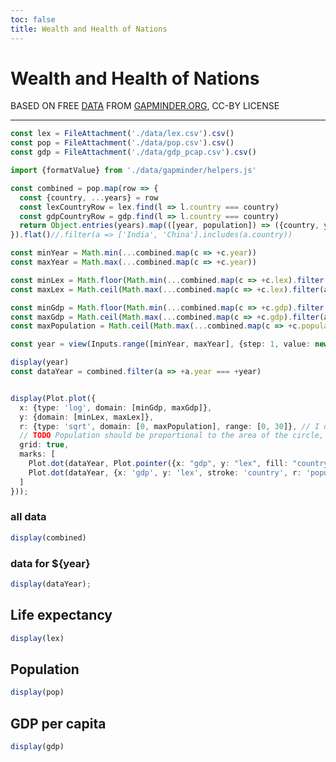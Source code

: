```yaml
---
toc: false
title: Wealth and Health of Nations
---
```


# Wealth and Health of Nations

BASED ON FREE [DATA](https://www.gapminder.org/data/) FROM [GAPMINDER.ORG](https://www.gapminder.org), CC-BY LICENSE

---

```ts
const lex = FileAttachment('./data/lex.csv').csv()
const pop = FileAttachment('./data/pop.csv').csv()
const gdp = FileAttachment('./data/gdp_pcap.csv').csv()
```

```ts
import {formatValue} from './data/gapminder/helpers.js'

const combined = pop.map(row => {
  const {country, ...years} = row
  const lexCountryRow = lex.find(l => l.country === country)
  const gdpCountryRow = gdp.find(l => l.country === country)
  return Object.entries(years).map(([year, population]) => ({country, year: +year, population: formatValue(population), lex: +lexCountryRow?.[year], gdp: formatValue(gdpCountryRow?.[year])}))
}).flat()//.filter(a => ['India', 'China'].includes(a.country))

```

```ts
const minYear = Math.min(...combined.map(c => +c.year))
const maxYear = Math.max(...combined.map(c => +c.year))

const minLex = Math.floor(Math.min(...combined.map(c => +c.lex).filter(a => !!a)))
const maxLex = Math.ceil(Math.max(...combined.map(c => +c.lex).filter(a => !!a)))

const minGdp = Math.floor(Math.min(...combined.map(c => +c.gdp).filter(a => !!a)))
const maxGdp = Math.ceil(Math.max(...combined.map(c => +c.gdp).filter(a => !!a)))
const maxPopulation = Math.ceil(Math.max(...combined.map(c => +c.population).filter(a => !!a)))
```

```ts
const year = view(Inputs.range([minYear, maxYear], {step: 1, value: new Date().getUTCFullYear()}))
```

```ts
display(year)
const dataYear = combined.filter(a => +a.year === +year)


display(Plot.plot({
  x: {type: 'log', domain: [minGdp, maxGdp]},
  y: {domain: [minLex, maxLex]},
  r: {type: 'sqrt', domain: [0, maxPopulation], range: [0, 30]}, // I don't think sqrt works here.
  // TODO Population should be proportional to the area of the circle, not the diameter.
  grid: true,
  marks: [
    Plot.dot(dataYear, Plot.pointer({x: "gdp", y: "lex", fill: "country", r: 'population', tip: 'xy'})),
    Plot.dot(dataYear, {x: 'gdp', y: 'lex', stroke: 'country', r: 'population' }),
  ]
}));
```

### all data
```ts
display(combined)
```

### data for ${year}

```ts
display(dataYear);
```



## Life expectancy

```ts
display(lex)
```

## Population

```ts
display(pop)
```

## GDP per capita

```ts
display(gdp)
```
